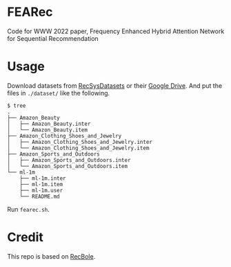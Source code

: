 # FEARec
Code for WWW 2022 paper, Frequency Enhanced Hybrid Attention Network for Sequential Recommendation

# Usage

Download datasets from [RecSysDatasets](https://github.com/RUCAIBox/RecSysDatasets) or their [Google Drive](https://drive.google.com/drive/folders/1ahiLmzU7cGRPXf5qGMqtAChte2eYp9gI). And put the files in `./dataset/` like the following.

```
$ tree
.
├── Amazon_Beauty
│   ├── Amazon_Beauty.inter
│   └── Amazon_Beauty.item
├── Amazon_Clothing_Shoes_and_Jewelry
│   ├── Amazon_Clothing_Shoes_and_Jewelry.inter
│   └── Amazon_Clothing_Shoes_and_Jewelry.item
├── Amazon_Sports_and_Outdoors
│   ├── Amazon_Sports_and_Outdoors.inter
│   └── Amazon_Sports_and_Outdoors.item
└── ml-1m
    ├── ml-1m.inter
    ├── ml-1m.item
    ├── ml-1m.user
    └── README.md
```

Run `fearec.sh`.



# Credit
This repo is based on [RecBole](https://github.com/RUCAIBox/RecBole).
